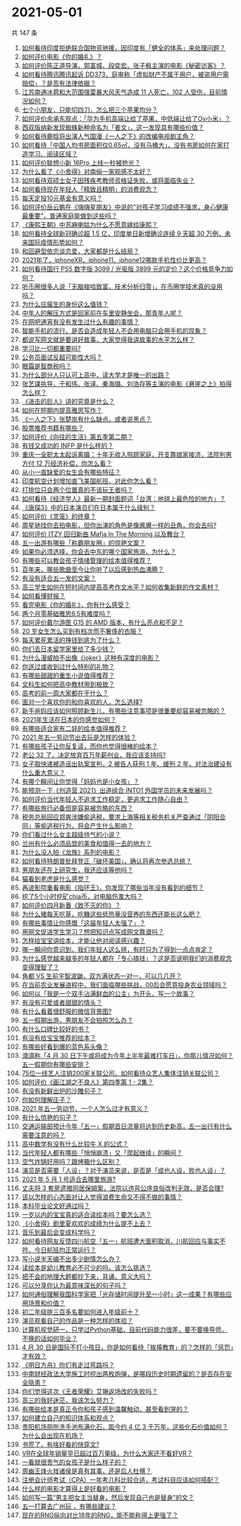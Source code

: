 # 2021-05-01

共 147 条

<!-- BEGIN -->
<!-- 最后更新时间 Sat May 01 2021 15:07:52 GMT+0800 (China Standard Time) -->

1. [如何看待印度拒绝联合国物资驰援，因印度有「健全的体系」来处理问题？](https://www.zhihu.com/question/457285008)
2. [如何评价电影《你的婚礼》？](https://www.zhihu.com/question/437513111)
3. [如何评价陈正道导演，郭富城、段奕宏、张子枫主演的电影《秘密访客》？](https://www.zhihu.com/question/404670407)
4. [如何看待腾讯腾讯起诉
   DD373，庭审称「虚拟财产不属于用户，被盗用户需赔偿」？是否有法律依据？](https://www.zhihu.com/question/457298163)
5. [江苏南通冰雹和大范围强雷暴大风天气造成 11 人死亡，102
   人受伤，目前情况如何？](https://www.zhihu.com/question/457376709)
6. [七个小朋友，只能切四刀，怎么把三个苹果均分？](https://www.zhihu.com/question/297440538)
7. [如何评价余承东观点：「华为手机高端让给了苹果，中低端让给了Ov小米」？](https://www.zhihu.com/question/457258690)
8. [西双版纳新发现蜘蛛新种命名为「姜文」，这一发现具有哪些价值？](https://www.zhihu.com/question/457371552)
9. [如何看待鹿晗将出演人气国漫《一人之下》的改编电视剧主角？](https://www.zhihu.com/question/457280792)
10. [如何看待「中国人均书房面积仅0.65㎡，没有马桶大」，没有书房如何在家打造学习、阅读区域？](https://www.zhihu.com/question/456014343)
11. [如何评价联想小新 16Pro 上线一秒被抢光？](https://www.zhihu.com/question/457352947)
12. [为什么看了《小舍得》对南俪一家观感不太好？](https://www.zhihu.com/question/456348765)
13. [如何看待双硕士女子因残疾考教师资格证失败，或将面临失业？](https://www.zhihu.com/question/457095862)
14. [如何看待现在年轻人「精致且精明」的消费观念？](https://www.zhihu.com/question/456810930)
15. [每天定投10元基金有意义吗？](https://www.zhihu.com/question/400408500)
16. [如何评价岳云鹏在《嗨嗨星朋友》中说的“对孩子学习成绩不强求，身心健康最重要”，普通家庭能做到这些吗？](https://www.zhihu.com/question/457319770)
17. [《康熙王朝》中苏麻喇姑为什么不愿意嫁给康熙？](https://www.zhihu.com/question/300234602)
18. [如何看待全球新冠确诊超 1.5 亿，印度单日新增确诊连续 9 天超 30
    万例，未来国际疫情形势如何？](https://www.zhihu.com/question/457368252)
19. [和回避型依恋谈恋爱，大家都是什么结局？](https://www.zhihu.com/question/363459915)
20. [2021年了，iphoneXR、iphone11、iphone12哪款手机性价比更高？](https://www.zhihu.com/question/437168015)
21. [如何看待国行 PS5 数字版 3099 / 光驱版 3899
    元的定价？这个价格竞争力如何？](https://www.zhihu.com/question/457109755)
22. [听币圈很多人说「无脑梭哈致富，技术分析归零」，在币圈学技术真的没用吗？](https://www.zhihu.com/question/430408791)
23. [为什么应届生的身份这么值钱？](https://www.zhihu.com/question/296366864)
24. [中年人的解压方式是回家前在车里安静坐会，那青年人呢？](https://www.zhihu.com/question/390992174)
25. [在网吧通宵有没有发生过什么有趣的事情？](https://www.zhihu.com/question/275436558)
26. [智能手机的流行，是否会造成年轻人不会用电脑只会用手机的现象？](https://www.zhihu.com/question/455892171)
27. [都说写网文就是要讲好故事，大家觉得我讲故事的水平怎么样？](https://www.zhihu.com/question/457335544)
28. [学习比一切都重要吗?](https://www.zhihu.com/question/446749102)
29. [公务员面试反超可能性大吗？](https://www.zhihu.com/question/268363662)
30. [眼霜是智商税吗？](https://www.zhihu.com/question/66532432)
31. [为什么部分人只认可上高中，读大学才是唯一的出路？](https://www.zhihu.com/question/454929611)
32. [张艺谋执导，于和伟、张译、秦海璐、刘浩存等主演的电影《悬崖之上》拍得怎么样？](https://www.zhihu.com/question/398744121)
33. [《进击的巨人》讲的究竟是什么？](https://www.zhihu.com/question/20664147)
34. [如何在短期内提高雅思写作？](https://www.zhihu.com/question/30692582)
35. [《一人之下》张楚岚有什么缺点，或者说黑点？](https://www.zhihu.com/question/297971811)
36. [股票推荐书籍有哪些？](https://www.zhihu.com/question/444872337)
37. [如何评价《向往的生活》第五季第二期？](https://www.zhihu.com/question/457179566)
38. [有钱又成功的 INFP 是什么样的？](https://www.zhihu.com/question/402487289)
39. [重庆一全职太太起诉离婚：十年无收入照顾家庭，开支靠娘家接济，法院判男方付 12
    万经济补偿，你怎么看？](https://www.zhihu.com/question/457146913)
40. [从小一直缺爱的女生会有哪些特征？](https://www.zhihu.com/question/279159280)
41. [印度航空计划增加直飞美国航班，对此你怎么看？](https://www.zhihu.com/question/457239121)
42. [打排位只会两个位置真的不该玩王者吗？](https://www.zhihu.com/question/456889170)
43. [如何看待《经济学人》最新一期封面题词「台湾：地球上最危险的地方」？](https://www.zhihu.com/question/457260755)
44. [《唐探3》中的日本演员们在日本属于什么级别？](https://www.zhihu.com/question/444896076)
45. [如何评价《灵笼》的终章？](https://www.zhihu.com/question/457072944)
46. [周星驰找你去拍电影，但你出演的角色是像酱爆一样的丑角，你会去吗?](https://www.zhihu.com/question/453812398)
47. [如何评价 ITZY 回归新曲 Mafia In The Morning
    以及舞台？](https://www.zhihu.com/question/457264438)
48. [五一出游有哪些「称霸朋友圈」的惊艳文案？](https://www.zhihu.com/question/454902075)
49. [如果你必须选择，你会去中东的哪个国家旅游，为什么？](https://www.zhihu.com/question/457047575)
50. [有哪些可以教会孩子情绪管理的绘本值得推荐？](https://www.zhihu.com/question/367201446)
51. [百年来，哪些歌曲至今让你听了以后感到热血沸腾？](https://www.zhihu.com/question/455864364)
52. [有没有适合五一发的文案？](https://www.zhihu.com/question/456054234)
53. [高三学生如何在短时间内提高高考作文水平？如何收集新鲜的作文素材？](https://www.zhihu.com/question/20545734)
54. [如何看懂财报？](https://www.zhihu.com/question/19645090)
55. [看完电影《你的婚礼》，你有什么感受？](https://www.zhihu.com/question/374487776)
56. [两个月零基础雅思6.5有难度吗？](https://www.zhihu.com/question/380334090)
57. [如何评价戴尔游匣 G15 的 AMD 版本，有什么亮点和不足？](https://www.zhihu.com/question/456461721)
58. [20 岁女生怎么买到有档次而不奢侈的衣服？](https://www.zhihu.com/question/29174887)
59. [每天累死累活的挣钱到底为了什么？](https://www.zhihu.com/question/456067816)
60. [你们去日本留学家里给了多少钱？](https://www.zhihu.com/question/349176242)
61. [为什么漫威拍不出像《joker》这种有深度的电影？](https://www.zhihu.com/question/456837407)
62. [你送过或收到过什么特别的礼物？](https://www.zhihu.com/question/20636030)
63. [有哪些甜甜的重生小说值得推荐？](https://www.zhihu.com/question/368681999)
64. [文科生如何把高中教材用到极致？](https://www.zhihu.com/question/51253430)
65. [高考的前一周大家都在干什么？](https://www.zhihu.com/question/404139685)
66. [面对一个喜欢你的和你喜欢的人，怎么选择?](https://www.zhihu.com/question/456425359)
67. [新手爸妈应该如何照顾新生儿，有哪些注意事项是很重要却容易被忽略的？](https://www.zhihu.com/question/304637661)
68. [2021年生活在日本的你感觉如何？](https://www.zhihu.com/question/455934810)
69. [有哪些适合家有二娃的绘本值得推荐？](https://www.zhihu.com/question/396826441)
70. [2021 年五一劳动节出去玩是怎样的体验？](https://www.zhihu.com/question/454814759)
71. [有哪些孩子让你反复读，而你也觉得很棒的绘本？](https://www.zhihu.com/question/408094121)
72. [老公 32 了，决定放弃百万年薪创业，我应该支持吗?](https://www.zhihu.com/question/447327404)
73. [女子取快递被造谣出轨案宣判，2 被告人获刑 1 年、缓刑 2
    年，对法治建设有什么重大意义？](https://www.zhihu.com/question/457266748)
74. [有哪个瞬间让你觉得「妈妈也是小女孩」？](https://www.zhihu.com/question/393691665)
75. [能预测一下《创造营 2021》出道组合 INTO1
    外国学员的未来发展吗？](https://www.zhihu.com/question/456442341)
76. [如何评价当代年轻人不追求工作稳定，更追求工作随心自由？](https://www.zhihu.com/question/456829719)
77. [有哪些旅行必备但是容易被忽略的东西？](https://www.zhihu.com/question/27203912)
78. [税务总局回应郑爽涉嫌偷逃税，要求上海等相关税务机关严查通过「阴阳合同」等偷逃税行为，将会产生什么影响？](https://www.zhihu.com/question/457264887)
79. [你们看过什么女主超级帅气的小说？](https://www.zhihu.com/question/357030956)
80. [兰州有什么必须品尝的美食和值得一去的地方？](https://www.zhihu.com/question/28085604)
81. [为什么没人拍《龙族》系列的电影？](https://www.zhihu.com/question/448178834)
82. [如何看待特朗普批拜登正「破坏美国」，确认将再次参选总统？](https://www.zhihu.com/question/457256439)
83. [男朋友还在上研究生，我还应该等他吗？](https://www.zhihu.com/question/455432407)
84. [猫看到老虎是什么感觉？](https://www.zhihu.com/question/455697352)
85. [再进影院重看电影《指环王》，你发现了哪些当年没有看到的细节？](https://www.zhihu.com/question/454907122)
86. [挖了5个小时挖矿chia币，对电脑伤害大吗？](https://www.zhihu.com/question/454866562)
87. [如何评价四月新番《致不灭的你》？](https://www.zhihu.com/question/454515151)
88. [为什么猪每天吃草，吃糠这些低热量没营养的东西还能长这么肥？](https://www.zhihu.com/question/450554480)
89. [有哪些事情让你感慨「这届年轻人太强了」？](https://www.zhihu.com/question/456812148)
90. [用网文促进学生学习？想把知识点写成网文靠谱吗？](https://www.zhihu.com/question/457210288)
91. [怎样给宝宝讲绘本，才能让他对阅读感兴趣？](https://www.zhihu.com/question/345361073)
92. [哪一瞬间你意识到，我们年轻人这么拼，有时只为了得到一点点肯定？](https://www.zhihu.com/question/457128148)
93. [为什么感觉越来越多的年轻人都在「专心搞钱」？这是否说明我们的消费观念变得理智了？](https://www.zhihu.com/question/457140241)
94. [角都 VS 生前宇智波鼬，双方满状态一对一，可以几几开？](https://www.zhihu.com/question/454291279)
95. [在当前农业发展进程中，我们面临哪些挑战，00后会愿意投身农业领域吗？](https://www.zhihu.com/question/457017725)
96. [如何以「我是一个双手沾满鲜血的公主」为开头，写一个故事？](https://www.zhihu.com/question/442702619)
97. [有没有可爱或者甜甜的情头？](https://www.zhihu.com/question/391413854)
98. [有什么看着很舒服的微信背景图?](https://www.zhihu.com/question/388752043)
99. [五一假期出游，男朋友不会拍照怎么办？](https://www.zhihu.com/question/456855235)
100. [有什么口碑比较好的书？](https://www.zhihu.com/question/441638696)
101. [有没有给宝宝推荐的绘本？](https://www.zhihu.com/question/452517546)
102. [有哪些好看到爆的蓝色系头像？](https://www.zhihu.com/question/401740430)
103. [滴滴称「4 月 30
     日下午或将成为今年上半年最难打车日」，你那儿情况如何？五一假期你有哪些安排？](https://www.zhihu.com/question/457167453)
104. [75位一线艺人注销200家关联公司，如何看待众艺人集体注销关联公司？](https://www.zhihu.com/question/457181415)
105. [如何评价《画江湖之不良人》第四季第 1 - 2集？](https://www.zhihu.com/question/456851431)
106. [有没有新鲜出炉的沙雕句子？](https://www.zhihu.com/question/451404478)
107. [你如何理解庄子？](https://www.zhihu.com/question/21799051)
108. [2021 年五一劳动节，一个人怎么过才有意义？](https://www.zhihu.com/question/454814771)
109. [有什么惊艳的句子？](https://www.zhihu.com/question/432528611)
110. [交通运输部预计今年「五一」假期首日流量将达到历史新高，五一出行有什么需要注意的吗？](https://www.zhihu.com/question/457166153)
111. [高中数学有没有什么比较牛 X 的公式？](https://www.zhihu.com/question/264851192)
112. [当代年轻人都有哪些「悄悄崩溃」又「爬起继续」的瞬间？](https://www.zhihu.com/question/457125407)
113. [空气炸锅好用吗？跟烤箱什么区别？](https://www.zhihu.com/question/291230420)
114. [演员是否需要「人设」？对于演员来说，是否是「成也人设，败也人设」？](https://www.zhihu.com/question/266121028)
115. [2021 年 5 月 1 号适合去哪里旅游?](https://www.zhihu.com/question/449104465)
116. [丈夫将 3
     套房遗赠同居保姆案，法院以违背公序良俗改判无效，是否合理?](https://www.zhihu.com/question/457149946)
117. [该以怎样的心态面对让人觉得浪费生命又不得不做的事情？](https://www.zhihu.com/question/457093118)
118. [本科毕业论文好通过吗？](https://www.zhihu.com/question/308185309)
119. [一岁以内的宝宝真的适合读绘本吗？要怎么选？](https://www.zhihu.com/question/456575498)
120. [《小舍得》剧里夏欢欢的成绩为什么提不上去？](https://www.zhihu.com/question/455735077)
121. [音乐到最后会变成科学吗？](https://www.zhihu.com/question/455907368)
122. [如何看待网友反馈四川航空「五一」航班遭大面积取消，川航回应与事实不符，今日航班均正常运行？](https://www.zhihu.com/question/457234462)
123. [写小说半天编不出多少剧情怎么办？](https://www.zhihu.com/question/312977699)
124. [读绘本是幼儿教育必不可少的吗，该怎么挑选？](https://www.zhihu.com/question/439146316)
125. [把不会的地理大题都抄下来，背诵，意义大吗？](https://www.zhihu.com/question/444879198)
126. [可以分享你认为最意味深长的句子吗？](https://www.zhihu.com/question/455777176)
127. [如何通俗理解我国科学家把「光存储时间提升至一小时」这一成果？有哪些应用场景和价值？](https://www.zhihu.com/question/456553305)
128. [初二年级排三百多名要如何进入年级前十？](https://www.zhihu.com/question/447709781)
129. [演员观看自己的作品是一种怎样的体验？](https://www.zhihu.com/question/294472677)
130. [计算机视觉研一，只学过Python基础，目前代码能力很差，要不要换导师，不换的话如何毕业？](https://www.zhihu.com/question/456784414)
131. [4 月 30
     日是国际不打小孩日，你是如何看待「挨揍教育」的？怎样的「惩罚」才有效？](https://www.zhihu.com/question/391581129)
132. [《明日方舟》你们有走过弯路吗？](https://www.zhihu.com/question/452796365)
133. [中南财经政法大学施工时挖出两枚炮弹，是哪段历史时期遗留的？是否存在安全隐患？](https://www.zhihu.com/question/457122815)
134. [你们觉得这次《王者荣耀》艾琳返场改的失败吗？](https://www.zhihu.com/question/455420512)
135. [高三的我好迷茫，我该怎么努力？](https://www.zhihu.com/question/456263396)
136. [有哪些绘本是真正令你和孩子感到温馨触动，甚至看到哭的？](https://www.zhihu.com/question/312239649)
137. [如何建立自己的知识体系和观点？](https://www.zhihu.com/question/52782284)
138. [贵阳机场厕所洗手池布满化石，距今约 4 亿 3
     千万年，这些化石价值如何？为什么会出现在机场？](https://www.zhihu.com/question/456986321)
139. [书荒了，有啥好看的快穿文?](https://www.zhihu.com/question/451673117)
140. [VR在全球年销量早已超过百万量级，为什么大家还不看好VR？](https://www.zhihu.com/question/455504976)
141. [一看就很贵气的女孩子是什么样子的？](https://www.zhihu.com/question/322175199)
142. [周幽王烽火戏诸侯是真有其事，还是后人杜撰？](https://www.zhihu.com/question/20836590)
143. [注册会计师考试（CPA）一年考几科比较合适，考试科目应该如何搭配？](https://www.zhihu.com/question/438621387)
144. [什么样的电影才算得上是好看的电影？](https://www.zhihu.com/question/437729822)
145. [如何写一篇“男主把女主当替身，然后发现自己也是替身”的文？](https://www.zhihu.com/question/437395484)
146. [五一打算去广州玩 ，有哪些建议？](https://www.zhihu.com/question/454725222)
147. [现在的RNG纵向对比18年的RNG，能不能称得上更强了？](https://www.zhihu.com/question/450488501)

<!-- END -->
